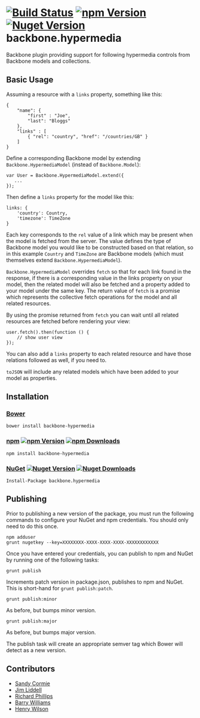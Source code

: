 [![Build Status](http://img.shields.io/travis/linn/backbone.hypermedia/master.svg?style=flat)](https://travis-ci.org/linn/backbone.hypermedia)
[![npm Version](http://img.shields.io/npm/v/backbone-hypermedia.svg?style=flat)](https://www.npmjs.org/package/backbone-hypermedia)
[![Nuget Version](http://img.shields.io/nuget/v/backbone.hypermedia.svg?style=flat)](https://www.nuget.org/packages/backbone.hypermedia/)
backbone.hypermedia
===================

Backbone plugin providing support for following hypermedia controls from Backbone models and collections.

## Basic Usage

Assuming a resource with a `links` property, something like this:

```language-javascript
{
	"name": {
		"first" : "Joe",
		"last": "Bloggs"
    },
    "links" : [
    	{ "rel": "country", "href": "/countries/GB" }
    ]
}
```

Define a corresponding Backbone model by extending `Backbone.HypermediaModel` (instead of `Backbone.Model`):

```language-javascript
var User = Backbone.HypermediaModel.extend({
   ...
});
```

Then define a `links` property for the model like this:

```language-javascript
links: {
	'country': Country,
	'timezone': TimeZone
}
```

Each key corresponds to the `rel` value of a link which may be present when the model is fetched from the server. The value defines the type of Backbone model you would like to be constructed based on that relation, so in this example `Country` and `TimeZone` are Backbone models (which must themselves extend `Backbone.HypermediaModel`).

`Backbone.HypermediaModel` overrides `fetch` so that for each link found in the response, if there is a corresponding value in the links property on your model, then the related model will also be fetched and a property added to your model under the same key. The return value of `fetch` is a promise which represents the collective fetch operations for the model and all related resources.

By using the promise returned from `fetch` you can wait until all related resources are fetched before rendering your view:

```language-javascript
user.fetch().then(function () {
	// show user view
});
```

You can also add a `links` property to each related resource and have those relations followed as well, if you need to.

`toJSON` will include any related models which have been added to your model as properties.

## Installation
### [Bower](http://bower.io/search/?q=backbone-hypermedia)
```
bower install backbone-hypermedia
```

### [npm](https://www.npmjs.org/package/backbone-hypermedia) [![npm Version](http://img.shields.io/npm/v/backbone-hypermedia.svg?style=flat)](https://www.npmjs.org/package/backbone-hypermedia) [![npm Downloads](http://img.shields.io/npm/dm/backbone-hypermedia.svg?style=flat)](https://www.npmjs.org/package/backbone-hypermedia)
```
npm install backbone-hypermedia
```

### [NuGet](https://www.nuget.org/packages/backbone.hypermedia/) [![Nuget Version](http://img.shields.io/nuget/v/backbone.hypermedia.svg?style=flat)](https://www.nuget.org/packages/backbone.hypermedia/) [![Nuget Downloads](http://img.shields.io/nuget/dt/backbone.hypermedia.svg?style=flat)](https://www.nuget.org/packages/backbone.hypermedia/)

```
Install-Package backbone.hypermedia
```

## Publishing
Prior to publishing a new version of the package, you must run the following commands to configure your NuGet and npm credentials. You should only need to do this once.
```
npm adduser
grunt nugetkey --key=XXXXXXXX-XXXX-XXXX-XXXX-XXXXXXXXXXXX
```
Once you have entered your credentials, you can publish to npm and NuGet by running one of the following tasks:
 ```
grunt publish
```
Increments patch version in package.json, publishes to npm and NuGet. This is short-hand for `grunt publish:patch`.
```
grunt publish:minor
```
As before, but bumps minor version.
```
grunt publish:major
```
As before, but bumps major version.

The publish task will create an appropriate semver tag which Bower will detect as a new version.

## Contributors
 - [Sandy Cormie](https://github.com/mr-sandy)
 - [Jim Liddell](https://github.com/liddellj)
 - [Richard Phillips](https://github.com/richardiphillips)
 - [Barry Williams](https://github.com/bazwilliams)
 - [Henry Wilson](https://twitter.com/henryfcwilson)
